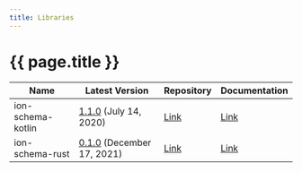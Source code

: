 ```yaml
---
title: Libraries
---
```


# {{ page.title }}

| Name | Latest Version | Repository | Documentation |
|------|----------------|------------|---------------|
| ion-schema-kotlin | [1.1.0](https://github.com/amzn/ion-schema-kotlin/releases/latest) (July 14, 2020) | [Link](https://github.com/amzn/ion-schema-kotlin) | [Link](https://www.javadoc.io/doc/com.amazon.ion/ion-schema-kotlin/latest/index.html) |
| ion-schema-rust | [0.1.0](https://github.com/amzn/ion-schema-rust/releases/latest) (December 17, 2021) | [Link](https://github.com/amzn/ion-schema-rust) | [Link](https://docs.rs/ion-schema/latest/ion_schema/)



